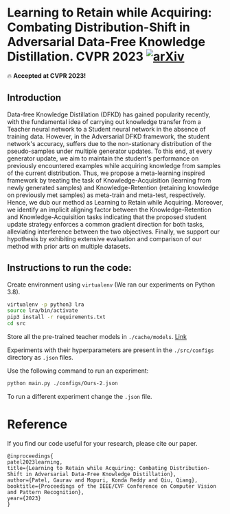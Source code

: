 
# Learning to Retain while Acquiring: Combating Distribution-Shift in Adversarial Data-Free Knowledge Distillation. CVPR 2023 [![arXiv](https://img.shields.io/badge/arXiv-2302.14290-b31b1b.svg)](https://arxiv.org/abs/2302.14290)

🔥 **Accepted at CVPR 2023!**

## Introduction
Data-free Knowledge Distillation (DFKD) has gained popularity recently, with the fundamental idea of carrying out knowledge transfer from a Teacher neural network to a Student neural network in the absence of training data. However, in the Adversarial DFKD framework, the student network's accuracy, suffers due to the non-stationary distribution of the pseudo-samples under multiple generator updates. To this end, at every generator update, we aim to maintain the student's performance on previously encountered examples while acquiring knowledge from samples of the current distribution. Thus, we propose a meta-learning inspired framework by treating the task of Knowledge-Acquisition (learning from newly generated samples) and Knowledge-Retention (retaining knowledge on previously met samples) as meta-train and meta-test, respectively. Hence, we dub our method as Learning to Retain while Acquiring. Moreover, we identify an implicit aligning factor between the Knowledge-Retention and Knowledge-Acquisition tasks indicating that the proposed student update strategy enforces a common gradient direction for both tasks, alleviating interference between the two objectives. Finally, we support our hypothesis by exhibiting extensive evaluation and comparison of our method with prior arts on multiple datasets.

## Instructions to run the code:

Create environment using `virtualenv` (We ran our experiments on Python 3.8).

```bash
virtualenv -p python3 lra
source lra/bin/activate
pip3 install -r requirements.txt
cd src
```
Store all the pre-trained teacher models in `./cache/models`. [Link](https://purdue0-my.sharepoint.com/:u:/g/personal/pate1332_purdue_edu/EZVq4ogvbtpLrSP-UKtoaB8BJSWUeEPu9IYl1AA92ceU7g?e=1V3YTD)

Experiments with their hyperparameters are present in the `./src/configs` directory as `.json` files.

Use the following command to run an experiment:
```bash
python main.py ./configs/Ours-2.json
```
To run a different experiment change the `.json` file.

# Reference
If you find our code useful for your research, please cite our paper.
```
@inproceedings{
patel2023learning,
title={Learning to Retain while Acquiring: Combating Distribution-Shift in Adversarial Data-Free Knowledge Distillation},
author={Patel, Gaurav and Mopuri, Konda Reddy and Qiu, Qiang},
booktitle={Proceedings of the IEEE/CVF Conference on Computer Vision and Pattern Recognition},
year={2023}
}
```
